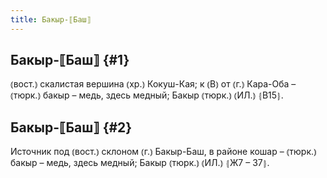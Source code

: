 ```yaml
---
title: Бакыр-⟦Баш⟧
---
```

## Бакыр-⟦Баш⟧ {#1}

⦅вост.⦆ скалистая вершина ⦅хр.⦆ Кокуш-Кая; к ⦅В⦆ от ⦅г.⦆ Кара-Оба – ⦅тюрк.⦆ бакыр – медь, здесь медный; Бакыр ⦅тюрк.⦆ ⦅ИЛ.⦆ ⦃В15⦄.

## Бакыр-⟦Баш⟧ {#2}

Источник под ⦅вост.⦆ склоном ⦅г.⦆ Бакыр-Баш, в районе кошар – ⦅тюрк.⦆ бакыр – медь, здесь медный; Бакыр ⦅тюрк.⦆ ⦅ИЛ.⦆ ⦃Ж7 – З7⦄.
